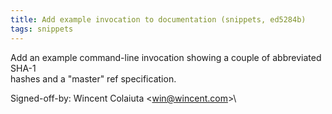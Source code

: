 ```yaml
---
title: Add example invocation to documentation (snippets, ed5284b)
tags: snippets
---
```


Add an example command-line invocation showing a couple of abbreviated SHA-1\
hashes and a "master" ref specification.

Signed-off-by: Wincent Colaiuta &lt;win@wincent.com&gt;\
